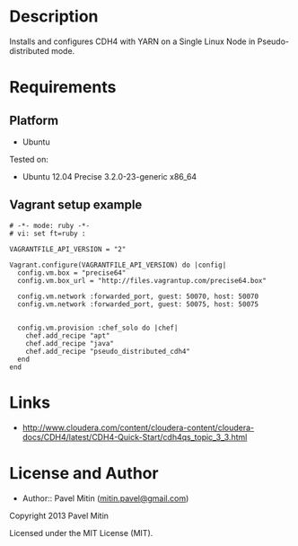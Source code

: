 Description
===========

Installs and configures CDH4 with YARN on a Single Linux Node in Pseudo-distributed mode.

Requirements
============

Platform
--------

* Ubuntu
 
Tested on:

* Ubuntu 12.04 Precise 3.2.0-23-generic x86_64

Vagrant setup example
---------------------

    # -*- mode: ruby -*-
    # vi: set ft=ruby :
    
    VAGRANTFILE_API_VERSION = "2"
    
    Vagrant.configure(VAGRANTFILE_API_VERSION) do |config|
      config.vm.box = "precise64"
      config.vm.box_url = "http://files.vagrantup.com/precise64.box"
    
      config.vm.network :forwarded_port, guest: 50070, host: 50070  
      config.vm.network :forwarded_port, guest: 50075, host: 50075  
    
    
      config.vm.provision :chef_solo do |chef|
        chef.add_recipe "apt"
        chef.add_recipe "java"
        chef.add_recipe "pseudo_distributed_cdh4"
      end
    end

Links
=====

* http://www.cloudera.com/content/cloudera-content/cloudera-docs/CDH4/latest/CDH4-Quick-Start/cdh4qs_topic_3_3.html

License and Author
==================

- Author:: Pavel Mitin (<mitin.pavel@gmail.com>)

Copyright 2013 Pavel Mitin

Licensed under the MIT License (MIT).
